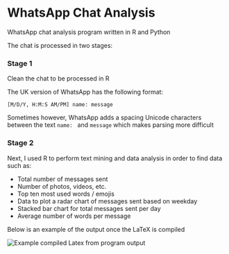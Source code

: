 # WhatsApp Chat Analysis


WhatsApp chat analysis program written in R and Python

The chat is processed in two stages:

### Stage 1
Clean the chat to be processed in R

The UK version of WhatsApp has the following format:

`[M/D/Y, H:M:S AM/PM] name: message`

 Sometimes however, WhatsApp adds a spacing Unicode characters between the text `name: ` and `message` which makes parsing more difficult

### Stage 2
Next, I used R to perform text mining and data analysis in order to find data such as:
* Total number of messages sent
* Number of photos, videos, etc.
* Top ten most used words / emojis
* Data to plot a radar chart of messages sent based on weekday
* Stacked bar chart for total messages sent per day
* Average number of words per message

Below is an example of the output once the LaTeX is compiled

![Example compiled Latex from program output](https://seanjparker.me/images/repos/gh_main_wcv.jpg)
